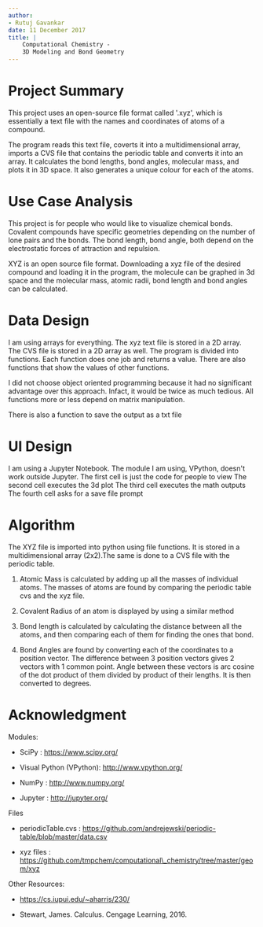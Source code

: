 ```yaml
---
author:
- Rutuj Gavankar
date: 11 December 2017
title: |
    Computational Chemistry - 
    3D Modeling and Bond Geometry
---
```


Project Summary
===============

This project uses an open-source file format called '.xyz', which is
essentially a text file with the names and coordinates of atoms of a
compound.

The program reads this text file, coverts it into a multidimensional
array, imports a CVS file that contains the periodic table and converts
it into an array. It calculates the bond lengths, bond angles, molecular
mass, and plots it in 3D space. It also generates a unique colour for
each of the atoms.

Use Case Analysis
=================

This project is for people who would like to visualize chemical bonds.
Covalent compounds have specific geometries depending on the number of
lone pairs and the bonds. The bond length, bond angle, both depend on
the electrostatic forces of attraction and repulsion.

XYZ is an open source file format. Downloading a xyz file of the desired
compound and loading it in the program, the molecule can be graphed in
3d space and the molecular mass, atomic radii, bond length and bond
angles can be calculated.

Data Design
===========

I am using arrays for everything. The xyz text file is stored in a 2D
array. The CVS file is stored in a 2D array as well. The program is
divided into functions. Each function does one job and returns a value.
There are also functions that show the values of other functions.

I did not choose object oriented programming because it had no
significant advantage over this approach. Infact, it would be twice as
much tedious. All functions more or less depend on matrix manipulation.

There is also a function to save the output as a txt file

UI Design
=========

I am using a Jupyter Notebook. The module I am using, VPython, doesn't
work outside Jupyter. The first cell is just the code for people to view
The second cell executes the 3d plot The third cell executes the math
outputs The fourth cell asks for a save file prompt

Algorithm
=========

The XYZ file is imported into python using file functions. It is stored
in a multidimensional array (2x2).The same is done to a CVS file with
the periodic table.

1.  Atomic Mass is calculated by adding up all the masses of individual
    atoms. The masses of atoms are found by comparing the periodic table
    cvs and the xyz file.

2.  Covalent Radius of an atom is displayed by using a similar method

3.  Bond length is calculated by calculating the distance between all
    the atoms, and then comparing each of them for finding the ones that
    bond.

4.  Bond Angles are found by converting each of the coordinates to a
    position vector. The difference between 3 position vectors gives 2
    vectors with 1 common point. Angle between these vectors is arc
    cosine of the dot product of them divided by product of their
    lengths. It is then converted to degrees.

Acknowledgment
==============

Modules:

-   SciPy : https://www.scipy.org/

-   Visual Python (VPython): http://www.vpython.org/

-   NumPy : http://www.numpy.org/

-   Jupyter : http://jupyter.org/

Files

-   periodicTable.cvs :
    https://github.com/andrejewski/periodic-table/blob/master/data.csv

-   xyz files :
    https://github.com/tmpchem/computational\_chemistry/tree/master/geom/xyz

Other Resources:

-   https://cs.iupui.edu/~aharris/230/

-   Stewart, James. Calculus. Cengage Learning, 2016.
